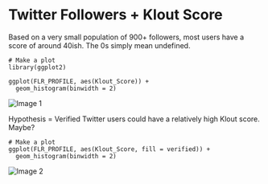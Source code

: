 # Twitter Followers + Klout Score
Based on a very small population of 900+ followers, most users have a score of around 40ish. The 0s simply mean undefined.

```{r}
# Make a plot
library(ggplot2)

ggplot(FLR_PROFILE, aes(Klout_Score)) +
  geom_histogram(binwidth = 2)
```

![Image 1](https://github.com/wsamuelw/R-Code/blob/master/Images/Distribution_by_Klout_Score.png)

Hypothesis = Verified Twitter users could have a relatively high Klout score. Maybe?

```{r}
# Make a plot
ggplot(FLR_PROFILE, aes(Klout_Score, fill = verified)) +
  geom_histogram(binwidth = 2)
```

![Image 2](https://github.com/wsamuelw/R-Code/blob/master/Images/Distribution_by_Klout_Score_Verified.png)
